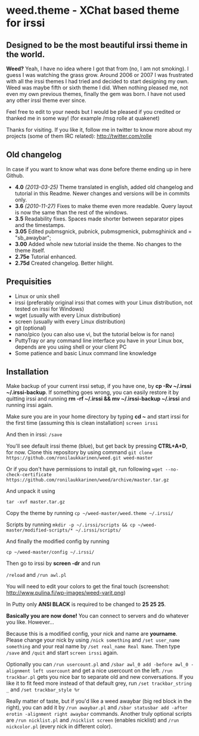 weed.theme - XChat based theme for irssi
==============

Designed to be the most beautiful irssi theme in the world.
--------------

**Weed?** Yeah, I have no idea where I got that from (no, I am not smoking). I guess I was watching the grass grow. Around 2006 or 2007 I was frustrated with all the irssi themes I had tried and decided to start designing my own. Weed was maybe fifth or sixth theme I did. When nothing pleased me, not even my own previous themes, finally the gem was born. I have not used any other irssi theme ever since.

Feel free to edit to your needs but I would be pleased if you credited or thanked me in some way! (for example /msg rolle at quakenet)

Thanks for visiting.
If you like it, follow me in twitter to know more about my projects (some of them IRC related): http://twitter.com/rolle

Old changelog
--------------

In case if you want to know what was done before theme ending up in here Github.

- **4.0** *(2013-03-25)* Theme translated in english, added old changelog and tutorial in this Readme. Newer changes and versions will be in commits only.
- **3.6** *(2010-11-27)* Fixes to make theme even more readable. Query layout is now the same than the rest of the windows.
- **3.5** Readability fixes. Spaces made shorter between separator pipes and the timestamps.
- **3.05** Edited pubmsgnick, pubnick, pubmsgmenick, pubmsghinick and = "sb_awaybar";
- **3.00** Added whole new tutorial inside the theme. No changes to the theme itself.
- **2.75e** Tutorial enhanced. 
- **2.75d** Created changelog. Better hilight.

Prequisities
--------------

- Linux or unix shell
- irssi (preferably original irssi that comes with your Linux distribution, not tested on irssi for Windows)
- wget (usually with every Linux distribution)
- screen (usually with every Linux distribution)
- git (optional)
- nano/pico (you can also use vi, but the tutorial below is for nano)
- PuttyTray or any command line interface you have in your Linux box, depends are you using shell or your client PC
- Some patience and basic Linux command line knowledge

Installation
--------------

Make backup of your current irssi setup, if you have one, by **cp -Rv ~/.irssi ~/.irssi-backup**. If something goes wrong, you can easily restore it by quitting irssi and running **rm -rf ~/.irssi && mv ~/.irssi-backup ~/.irssi** and running irssi again.

Make sure you are in your home directory by typing **cd ~** and start irssi for the first time (assuming this is clean installation)
`screen irssi`

And then in irssi:
`/save`

You'll see default irssi theme (blue), but get back by pressing **CTRL+A+D**, for now. Clone this repository by using command 
`git clone https://github.com/ronilaukkarinen/weed.git weed-master`

Or if you don't have permissions to install git, run following
`wget --no-check-certificate https://github.com/ronilaukkarinen/weed/archive/master.tar.gz`

And unpack it using

`tar -xvf master.tar.gz`

Copy the theme by running
`cp ~/weed-master/weed.theme ~/.irssi/`

Scripts by running
`mkdir -p ~/.irssi/scripts && cp ~/weed-master/modified-scripts/* ~/.irssi/scripts/`

And finally the modified config by running 

`cp ~/weed-master/config ~/.irssi/`

Then go to irssi by **screen -dr** and run

`/reload` and `/run awl.pl`

You will need to edit your colors to get the final touch (screenshot: http://www.pulina.fi/wp-images/weed-varit.png)

In Putty only **ANSI BLACK** is required to be changed to **25 25 25**.

**Basically you are now done!** You can connect to servers and do whatever you like. However...

Because this is a modified config, your nick and name are **yourname**. Please change your nick by using `/nick something` and `/set user_name something` and your real name by `/set real_name Real Name`. Then type `/save` and `/quit` and start `screen irssi` again.

Optionally you can `/run usercount.pl` and `/sbar awl_0 add -before awl_0 -alignment left usercount` and get a nice usercount on the left.
`/run trackbar.pl` gets you nice bar to separate old and new conversations. If you like it to fit feed more instead of that default grey, run `/set trackbar_string _` and `/set trackbar_style %r`

Really matter of taste, but if you'd like a weed awaybar (big red block in the right), you can add it by `/run awaybar.pl` and `/sbar statusbar add -after erotin -alignment right awaybar` commands. Another truly optional scripts are `/run nicklist.pl` and `/nicklist screen` (enables nicklist) and `/run nickcolor.pl` (every nick in different color).
